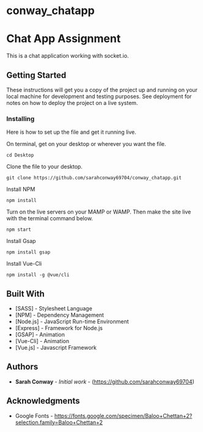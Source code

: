 # conway_chatapp

# Chat App Assignment

This is a chat application working with socket.io. 

## Getting Started

These instructions will get you a copy of the project up and running on your local machine for development and testing purposes. See deployment for notes on how to deploy the project on a live system.


### Installing
Here is how to set up the file and get it running live. 

On terminal, get on your desktop or wherever you want the file.

```
cd Desktop
```

Clone the file to your desktop. 

```
git clone https://github.com/sarahconway69704/conway_chatapp.git
```

Install NPM

```
npm install
```

Turn on the live servers on your MAMP or WAMP.
Then make the site live with the terminal command below.

```
npm start
```

Install Gsap

```
npm install gsap
```

Install Vue-Cli

```
npm install -g @vue/cli
```

## Built With

* [SASS] - Stylesheet Language
* [NPM] - Dependency Management
* [Node.js] - JavaScript Run-time Environment
* [Express] - Framework for Node.js
* [GSAP] - Animation
* [Vue-Cli] - Animation
* [Vue.js] - Javascript Framework



## Authors

* **Sarah Conway** - *Initial work* - (https://github.com/sarahconway69704)


## Acknowledgments

* Google Fonts - https://fonts.google.com/specimen/Baloo+Chettan+2?selection.family=Baloo+Chettan+2

